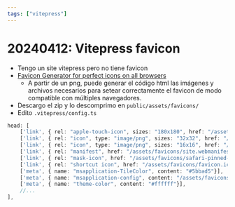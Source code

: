 ```yaml
---
tags: ["vitepress"]
---
```


# 20240412: Vitepress favicon

<TagLinks />

- Tengo un site vitepress pero no tiene favicon
- [Favicon Generator for perfect icons on all browsers](https://realfavicongenerator.net/)
	- A partir de un png, puede generar el código html las imágenes y archivos necesarios para setear correctamente el favicon de modo compatible con múltiples navegadores.
- Descargo el zip y lo descomprimo en `public/assets/favicons/`
- Edito `.vitepress/config.ts`

```ts
head: [
    ['link', { rel: "apple-touch-icon", sizes: "180x180", href: "/assets/favicons/apple-touch-icon.png"}],
    ['link', { rel: "icon", type: "image/png", sizes: "32x32", href: "/assets/favicons/favicon-32x32.png"}],
    ['link', { rel: "icon", type: "image/png", sizes: "16x16", href: "/assets/favicons/favicon-16x16.png"}],
    ['link', { rel: "manifest", href: "/assets/favicons/site.webmanifest"}],
    ['link', { rel: "mask-icon", href: "/assets/favicons/safari-pinned-tab.svg", color: "#5bbad5"}],
    ['link', { rel: "shortcut icon", href: "/assets/favicons/favicon.ico"}],
    ['meta', { name: "msapplication-TileColor", content: "#5bbad5"}],
    ['meta', { name: "msapplication-config", content: "/assets/favicons/browserconfig.xml"}],
    ['meta', { name: "theme-color", content: "#ffffff"}],
    //...
],
```